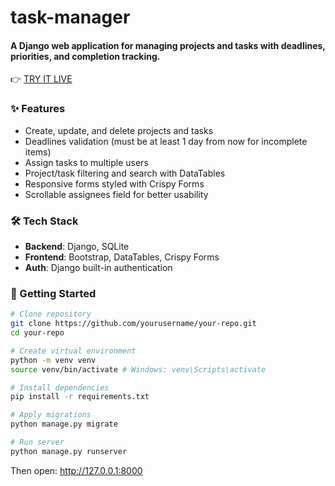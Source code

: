 # task-manager

#### A Django web application for managing projects and tasks with deadlines, priorities, and completion tracking.

👉 [TRY IT LIVE](https://task-manager-49l5.onrender.com)

### ✨ Features
- Create, update, and delete projects and tasks
- Deadlines validation (must be at least 1 day from now for incomplete items)
- Assign tasks to multiple users
- Project/task filtering and search with DataTables
- Responsive forms styled with Crispy Forms
- Scrollable assignees field for better usability

### 🛠️ Tech Stack
- **Backend**: Django, SQLite
- **Frontend**: Bootstrap, DataTables, Crispy Forms
- **Auth**: Django built-in authentication


### 🚀 Getting Started
```bash
# Clone repository
git clone https://github.com/yourusername/your-repo.git
cd your-repo

# Create virtual environment
python -m venv venv
source venv/bin/activate # Windows: venv\Scripts\activate

# Install dependencies
pip install -r requirements.txt

# Apply migrations
python manage.py migrate

# Run server
python manage.py runserver
```
Then open: http://127.0.0.1:8000
